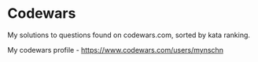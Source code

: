 # Codewars

My solutions to questions found on codewars.com, sorted by kata ranking.

My codewars profile - https://www.codewars.com/users/mynschn

